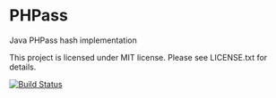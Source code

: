 PHPass
======

Java PHPass hash implementation

This project is licensed under MIT license. Please see LICENSE.txt for details.

[![Build Status](https://travis-ci.org/g-k/PHPass.svg?branch=master)](https://travis-ci.org/g-k/PHPass)
